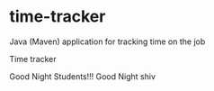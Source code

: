 # time-tracker
Java (Maven) application for tracking time on the job

Time tracker

Good Night Students!!!
Good Night shiv
